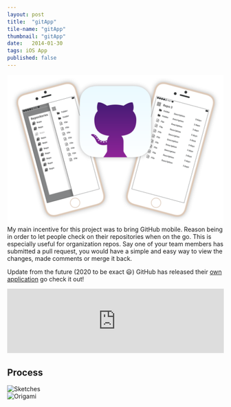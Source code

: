 ```yaml
---
layout: post
title:  "gitApp"
tile-name: "gitApp"
thumbnail: "gitApp"
date:   2014-01-30
tags: iOS App
published: false
---
```


<div class="grid-x">
  <div class="cell">
  <img src="../img/gitApp/gitapphero.png" alt="Git App Hero Image"/>
  </div>
</div>
My main incentive for this project was to bring GitHub mobile. Reason being in order to let people check on their repositories when on the go. This is especially useful for organization repos. Say one of your team members has submitted a pull request, you would have a simple and easy way to view the changes, made comments or merge it back.

Update from the future (2020 to be exact 😃) GitHub has released their <a rel="noopener" target="_blank" href="https://github.com/mobile/">own application</a> go check it out!

<iframe width="100%" src="https://www.youtube.com/embed/9pox7w3nB_s?rel=0" frameborder="0" allowfullscreen></iframe>

## Process

<div class="image-container"><img src="../img/gitApp/gitAppSketches.png" alt="Sketches" class="image-center" style="width:50%" /></div>

<div class="image-container"><img src="../img/gitApp/gitAppOrigami.png" alt="Origami" /></div>

